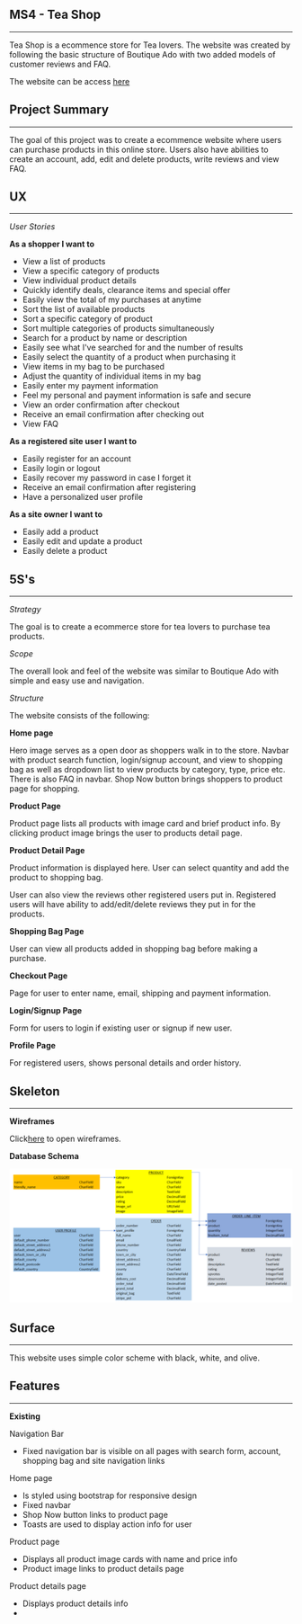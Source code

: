## MS4 - Tea Shop ##
---
Tea Shop is a ecommence store for Tea lovers. The website was created by following the basic structure of Boutique Ado with two added models of customer reviews and FAQ.

The website can be access [here](https://ms4-teashop.herokuapp.com/)

## Project Summary
---
The goal of this project was to create a ecommence website where users can purchase  products in this online store. Users also have abilities to create an account, add, edit and delete products, write reviews and view FAQ.

## UX 
---

*User Stories*

**As a shopper I want to**
* View a list of products
* View a specific category of products
* View individual product details
* Quickly identify deals, clearance items and special offer
* Easily view the total of my purchases at anytime
* Sort the list of available products
* Sort a specific category of product 
* Sort multiple categories of products simultaneously
* Search for a product by name or description
* Easily see what I've searched for and the number of results 
* Easily select the quantity of a product when purchasing it
* View items in my bag to be purchased
* Adjust the quantity of individual items in my bag 
* Easily enter my payment information
* Feel my personal and payment information is safe and secure
* View an order confirmation after checkout
* Receive an email confirmation after checking out 
* View FAQ

**As a registered site user I want to**
* Easily register for an account
* Easily login or logout
* Easily recover my password in case I forget it 
* Receive an email confirmation after registering
* Have a personalized user profile

**As a site owner I want to**
* Easily add a product
* Easily edit and update a product
* Easily delete a product

## 5S's
---

*Strategy*

The goal is to create a ecommerce store for tea lovers to purchase tea products.

*Scope*

The overall look and feel of the website was similar to Boutique Ado with simple and easy use and navigation.

*Structure*

The website consists of the following:

**Home page**

Hero image serves as a open door as shoppers walk in to the store.
Navbar with product search function, login/signup account, and view to shopping bag as well as dropdown list to view products by category, type, price etc.
There is also FAQ in navbar.
Shop Now button brings shoppers to product page for shopping.

**Product Page**

Product page lists all products with image card and brief product info. By clicking product image brings the user to products detail page.

**Product Detail Page**

Product information is displayed here. User can select quantity and add the product to shopping bag.

User can also view the reviews other registered users put in. Registered users will have ability to add/edit/delete reviews they put in for the products.

**Shopping Bag Page**

User can view all products added in shopping bag before making a purchase.

**Checkout Page**

Page for user to enter name, email, shipping and payment information.

**Login/Signup Page**

Form for users to login if existing user or signup if new user.

**Profile Page**

For registered users, shows personal details and order history.

## Skeleton ##
---
**Wireframes**

Click[here](/assets/wireframes/MS4_wireframes.pdf) to open wireframes.

**Database Schema**

![here](/assets/images/data_schema.png) 

## Surface ##
---
This website uses simple color scheme with black, white, and olive.

## Features ##
---
**Existing**

Navigation Bar

- Fixed navigation bar is visible on all pages with search form, account, shopping bag and site navigation links

Home page

- Is styled using bootstrap for responsive design
- Fixed navbar 
- Shop Now button links to product page
- Toasts are used to display action info for user

Product page

- Displays all product image cards with name and price info
- Product image links to product details page

Product details page

- Displays product details info 
- 







